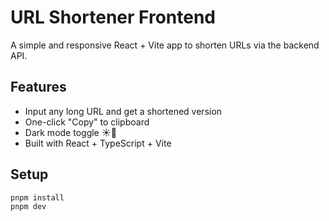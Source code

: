 # URL Shortener Frontend

A simple and responsive React + Vite app to shorten URLs via the backend API.

## Features

- Input any long URL and get a shortened version
- One-click "Copy" to clipboard
- Dark mode toggle ☀️🌙
- Built with React + TypeScript + Vite

## Setup

```bash
pnpm install
pnpm dev
